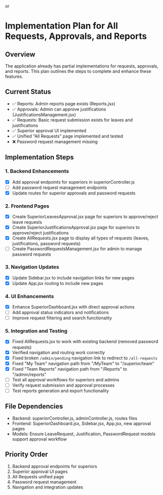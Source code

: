 or
# Implementation Plan for All Requests, Approvals, and Reports

## Overview
The application already has partial implementations for requests, approvals, and reports. This plan outlines the steps to complete and enhance these features.

## Current Status
- ✅ Reports: Admin reports page exists (Reports.jsx)
- ✅ Approvals: Admin can approve justifications (JustificationsManagement.jsx)
- ✅ Requests: Basic request submission exists for leaves and justifications
- ✅ Superior approval UI implemented
- ✅ Unified "All Requests" page implemented and tested
- ❌ Password request management missing

## Implementation Steps

### 1. Backend Enhancements
- [x] Add approval endpoints for superiors in superiorController.js
- [ ] Add password request management endpoints
- [x] Update routes for superior approvals and password requests

### 2. Frontend Pages
- [x] Create SuperiorLeavesApproval.jsx page for superiors to approve/reject leave requests
- [x] Create SuperiorJustificationsApproval.jsx page for superiors to approve/reject justifications
- [x] Create AllRequests.jsx page to display all types of requests (leaves, justifications, password requests)
- [ ] Create PasswordRequestsManagement.jsx for admin to manage password requests

### 3. Navigation Updates
- [x] Update Sidebar.jsx to include navigation links for new pages
- [x] Update App.jsx routing to include new pages

### 4. UI Enhancements
- [x] Enhance SuperiorDashboard.jsx with direct approval actions
- [ ] Add approval status indicators and notifications
- [ ] Improve request filtering and search functionality

### 5. Integration and Testing
- [x] Fixed AllRequests.jsx to work with existing backend (removed password requests)
- [x] Verified navigation and routing work correctly
- [x] Fixed broken `/admin/pending` navigation link to redirect to `/all-requests`
- [x] Fixed "My Team" navigation path from "/MyTeam" to "/superior/team"
- [x] Fixed "Team Reports" navigation path from "/Reports" to "/admin/reports"
- [ ] Test all approval workflows for superiors and admins
- [ ] Verify request submission and approval processes
- [ ] Test reports generation and export functionality

## File Dependencies
- Backend: superiorController.js, adminController.js, routes files
- Frontend: SuperiorDashboard.jsx, Sidebar.jsx, App.jsx, new approval pages
- Models: Ensure LeaveRequest, Justification, PasswordRequest models support approval workflow

## Priority Order
1. Backend approval endpoints for superiors
2. Superior approval UI pages
3. All Requests unified page
4. Password request management
5. Navigation and integration updates

